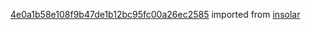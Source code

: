 [4e0a1b58e108f9b47de1b12bc95fc00a26ec2585](https://github.com/insolar/insolar/commit/4e0a1b58e108f9b47de1b12bc95fc00a26ec2585) imported from [insolar](https://github.com/insolar/insolar)
